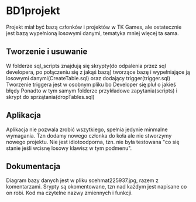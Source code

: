 # BD1projekt
Projekt miał być bazą członków i projektów w TK Games, ale ostatecznie jest bazą wypełnioną losowymi danymi, tematyka mniej więcej ta sama.

## Tworzenie i usuwanie
W folderze sql_scripts znajdują się skrypty(do odpalenia przez sql developera, po połączeniu się z jakąś bazą) tworzące bazę i wypełniające ją losowymi danymi(CreateTable.sql) oraz dodający trigger(trigger.sql)
Tworzenie triggera jest w osobnym pliku bo Developer się pluł o jakieś błędy
Ponadto w tym samym folderze przykładowe zapytania(scripts) i skrypt do sprzątania(dropTables.sql)

## Aplikacja
Aplikacja nie pozwala zrobić wszytkiego, spełnia jedynie minmalne wymagania. Tzn dodamy nowego członka do koła ale nie stworzymy nowego projektu.
Nie jest idiotoodporna, tzn. nie była testowana "co się stanie jeśli wcisnę losowy klawisz w tym podmenu".

## Dokumentacja
Diagram bazy danych jest w pliku scehmat225937.jpg, razem z komentarzami.
Srypty są okomentowane, tzn nad każdym jest napisane co on robi.
Kod ma czytelne nazwy zmiennych i funkcji.
